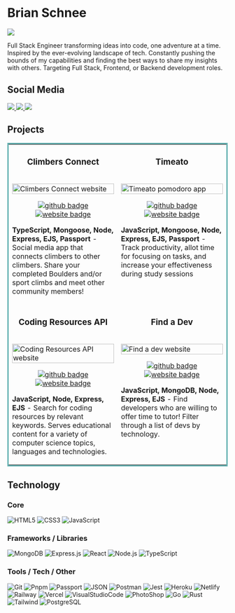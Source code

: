 # Brian Schnee

<img src="https://user-images.githubusercontent.com/77141303/220439482-53641367-1f29-4327-abb4-184b8c64304c.png">

<p>Full Stack Engineer transforming ideas into code, one adventure at a time. Inspired by the ever-evolving landscape of tech. Constantly pushing the bounds of my capabilities and finding the best ways to share my insights with others. Targeting Full Stack, Frontend, or Backend development roles.</p>

<!-- * **Company**: -->

## Social Media

<a target="_blank" href="https://www.brianschnee.com">
  <img src="https://img.shields.io/badge/Portfolio-272b33?logo=circle&logoColor=00c5a9&style=for-the-badge">
</a>
<a target="_blank" href="https://twitter.com/BrianSchneeDev">
  <img src="https://img.shields.io/badge/twitter-272b33?logo=twitter&logoColor=1d9bf0&style=for-the-badge">
</a>
<a target="_blank" href="https://www.linkedin.com/in/brian-schnee-dev/">
  <img src="https://img.shields.io/badge/linkedin-272b33?logo=linkedin&logoColor=2d87c9&style=for-the-badge">
</a>

## Projects

<table bordercolor="#66b2b2">
  <tr>
    <td width="50%" valign="top">
      <h3 align="center">Climbers Connect</h3>
        <br />
        <img src="https://user-images.githubusercontent.com/77141303/194457376-05430a1b-5ffa-41ed-a240-bcf67051eab2.gif" width="100%"  alt="Climbers Connect website"/>
        <br />
      <p align="center">
        <a target="_blank" href="https://github.com/brianschnee/climbers-connect">
          <img src="https://img.shields.io/badge/github-272b33?logo=github&logoColor=39d353&style=for-the-badge" alt="github badge">
        </a>
        <a target="_blank" href="https://climbersconnect.up.railway.app/">
          <img src="https://img.shields.io/badge/Website-272b33?logo=circle&logoColor=39d353&style=for-the-badge" alt="website badge">
        </a>
      </p>
        <p><strong>TypeScript, Mongoose, Node, Express, EJS, Passport</strong> - Social media app that connects climbers to other climbers. Share your completed Boulders and/or sport climbs and meet other community members!</p>
    </td>
    <td width="50%" valign="top">
      <h3 align="center">Timeato</h3>
        <br />
      <a target="_blank" href="https://timeato.up.railway.app/">
          <img src="https://user-images.githubusercontent.com/77141303/222314738-b6846d13-ff48-4be5-907f-a16476cdaf97.gif" width="100%" alt="Timeato pomodoro app"/>
      </a>
        <br />
      <p align="center">
        <a target="_blank" href="https://github.com/devv-work/timeato">
          <img src="https://img.shields.io/badge/github-272b33?logo=github&logoColor=39d353&style=for-the-badge" alt="github badge">
        </a>
        <a target="_blank" href="https://timeato.up.railway.app/">
          <img src="https://img.shields.io/badge/Website-272b33?logo=circle&logoColor=39d353&style=for-the-badge" alt="website badge">
        </a>
      </p>
        <p><strong>JavaScript, Mongoose, Node, Express, EJS, Passport</strong> - Track productivity, allot time for focusing on tasks, and increase your effectiveness during study sessions</p>
    </td>
  </tr>
  <tr>
    <td width="50%" valign="top">
      <h3 align="center">Coding Resources API</h3>
        <br />
        <a target="_blank" href="https://coding-resources-api.up.railway.app/">
            <img src="https://user-images.githubusercontent.com/77141303/184940802-41a8df49-e782-4c4d-a483-ce8ffdc52d97.gif" width="100%" alt="Coding Resources API website"/>
        </a>
        <br />
        <p align="center">
          <a target="_blank" href="https://github.com/the-api-administration/coding-resources-api">
            <img src="https://img.shields.io/badge/github-272b33?logo=github&logoColor=39d353&style=for-the-badge" alt="github badge">
          </a>
          <a target="_blank" href="https://coding-resources-api.up.railway.app/">
            <img src="https://img.shields.io/badge/Website-272b33?logo=circle&logoColor=39d353&style=for-the-badge" alt="website badge">
          </a>
        </p>
        <p><strong>JavaScript, Node, Express, EJS</strong> - Search for coding resources by relevant keywords. Serves educational content for a variety of computer science topics, languages and technologies. </p>
    </td>
    <td width="50%" valign="top">
      <h3 align="center">Find a Dev</h3>
        <br />
      <a target="_blank" href="https://find-a-dev.up.railway.app/">
          <img src="https://user-images.githubusercontent.com/77141303/194415515-64722c98-7c0b-4d28-a5d3-2a5574ca088e.gif" width="100%"  alt="Find a dev website"/>
      </a>
        <br />
      <p align="center">
        <a target="_blank" href="https://github.com/brianschnee/find-a-dev">
          <img src="https://img.shields.io/badge/github-272b33?logo=github&logoColor=39d353&style=for-the-badge" alt="github badge">
        </a>
        <a target="_blank" href="https://find-a-dev.up.railway.app/">
          <img src="https://img.shields.io/badge/Website-272b33?logo=circle&logoColor=39d353&style=for-the-badge" alt="website badge">
        </a>
      </p>
        <p><strong>JavaScript, MongoDB, Node, Express, EJS</strong> - Find developers who are willing to offer time to tutor! Filter through a list of devs by technology.</p>
    </td>
  </tr>
</table>

## Technology

### Core

![HTML5](https://img.shields.io/badge/html5-272b33?logo=html5&logoColor=e56027&style=for-the-badge)
![CSS3](https://img.shields.io/badge/css3-272b33?logo=css3&logoColor=2ea0d1&style=for-the-badge)
![JavaScript](https://img.shields.io/badge/JavaScript-272b33?logo=JavaScript&logoColor=ead41c&style=for-the-badge)

### Frameworks / Libraries

![MongoDB](https://img.shields.io/badge/mongodb-272b33?logo=mongodb&logoColor=4aae3e&style=for-the-badge)
![Express.js](https://img.shields.io/badge/express-272b33?logo=express&logoColor=white&style=for-the-badge)
![React](https://img.shields.io/badge/react-272b33?logo=react&logoColor=61dbfb&style=for-the-badge)
![Node.js](https://img.shields.io/badge/node.js-272b33?logo=node.js&logoColor=6bbf47&style=for-the-badge)
![TypeScript](https://img.shields.io/badge/typescript-272b33?logo=typescript&logoColor=0374c2&style=for-the-badge)

### Tools / Tech / Other

![Git](https://img.shields.io/badge/git-272b33?logo=git&logoColor=F05032&style=for-the-badge)
![Pnpm](https://img.shields.io/badge/pnpm-272b33?logo=pnpm&logoColor=f1a800&style=for-the-badge)
![Passport](https://img.shields.io/badge/passport-272b33?logo=passport&logoColor=d6ff00&style=for-the-badge)
![JSON](https://img.shields.io/badge/JSON-272b33?logo=JSON&logoColor=lightgrey&style=for-the-badge)
![Postman](https://img.shields.io/badge/postman-272b33?logo=postman&logoColor=f76935&style=for-the-badge)
![Jest](https://img.shields.io/badge/jest-272b33?logo=jest&logoColor=99425b&style=for-the-badge)
![Heroku](https://img.shields.io/badge/heroku-272b33?logo=heroku&logoColor=8762b2&style=for-the-badge)
![Netlify](https://img.shields.io/badge/Netlify-272b33?logo=netlify&logoColor=00c7b7&style=for-the-badge)
![Railway](https://img.shields.io/badge/railway-272b33?logo=railway&logoColor=a21ae6&style=for-the-badge)
![Vercel](https://img.shields.io/badge/vercel-272b33?logo=vercel&logoColor=FFFFFF&style=for-the-badge)
![VisualStudioCode](https://img.shields.io/badge/vscode-272b33?logo=visualstudiocode&logoColor=0078d4&style=for-the-badge)
![PhotoShop](https://img.shields.io/badge/photoshop-272b33?logo=AdobePhotoShop&logoColor=31a8ff&style=for-the-badge)
![Go](https://img.shields.io/badge/go-272b33?logo=Go&logoColor=00aed8&style=for-the-badge)
![Rust](https://img.shields.io/badge/Rust-272b33?logo=Rust&logoColor=ea4800&style=for-the-badge)
![Tailwind](https://img.shields.io/badge/tailwind-272b33?logo=tailwindcss&logoColor=35b3eb&style=for-the-badge)
![PostgreSQL](https://img.shields.io/badge/postgresql-272b33?logo=postgresql&logoColor=35b3eb&style=for-the-badge)
